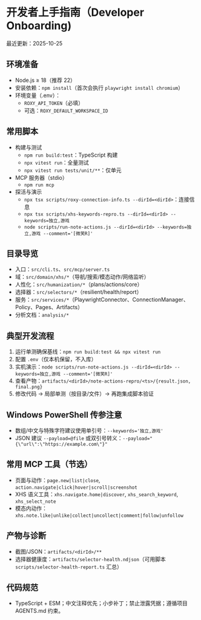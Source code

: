 # 开发者上手指南（Developer Onboarding)

最近更新：2025-10-25

## 环境准备
- Node.js ≥ 18（推荐 22）
- 安装依赖：`npm install`（首次会执行 `playwright install chromium`）
- 环境变量（.env）：
  - `ROXY_API_TOKEN`（必填）
  - 可选：`ROXY_DEFAULT_WORKSPACE_ID`

## 常用脚本
- 构建与测试
  - `npm run build:test`：TypeScript 构建
  - `npx vitest run`：全量测试
  - `npx vitest run tests/unit/**`：仅单元
- MCP 服务器（stdio）
  - `npm run mcp`
- 探活与演示
  - `npx tsx scripts/roxy-connection-info.ts --dirId=<dirId>`：连接信息
  - `npx tsx scripts/xhs-keywords-repro.ts --dirId=<dirId> --keywords=独立,游戏`
  - `node scripts/run-note-actions.js --dirId=<dirId> --keywords=独立,游戏 --comment='[微笑R]'`

## 目录导览
- 入口：`src/cli.ts`、`src/mcp/server.ts`
- 域：`src/domain/xhs/*`（导航/搜索/模态动作/网络监听）
- 人性化：`src/humanization/*`（plans/actions/core）
- 选择器：`src/selectors/*`（resilient/health/report）
- 服务：`src/services/*`（PlaywrightConnector、ConnectionManager、Policy、Pages、Artifacts）
- 分析文档：`analysis/*`

## 典型开发流程
1) 运行单测确保基线：`npm run build:test && npx vitest run`
2) 配置 `.env`（仅本机保留，不入库）
3) 实机演示：`node scripts/run-note-actions.js --dirId=<dirId> --keywords=独立,游戏 --comment='[微笑R]'`
4) 查看产物：`artifacts/<dirId>/note-actions-repro/<ts>/{result.json, final.png}`
5) 修改代码 → 局部单测（按目录/文件）→ 再跑集成脚本验证

## Windows PowerShell 传参注意
- 数组/中文与特殊字符建议使用单引号：`--keywords='独立,游戏'`
- JSON 建议 `--payload=@file` 或双引号转义：`--payload="{\"url\":\"https://example.com\"}"`

## 常用 MCP 工具（节选）
- 页面与动作：`page.new|list|close`, `action.navigate|click|hover|scroll|screenshot`
- XHS 语义工具：`xhs.navigate.home|discover`, `xhs_search_keyword`, `xhs_select_note`
- 模态内动作：`xhs.note.like|unlike|collect|uncollect|comment|follow|unfollow`

## 产物与诊断
- 截图/JSON：`artifacts/<dirId>/**`
- 选择器健康度：`artifacts/selector-health.ndjson`（可用脚本 `scripts/selector-health-report.ts` 汇总）

## 代码规范
- TypeScript + ESM；中文注释优先；小步补丁；禁止泄露凭据；遵循项目 AGENTS.md 约束。
